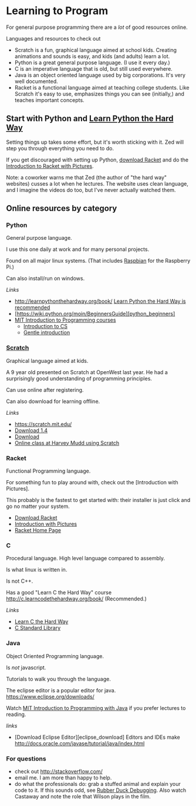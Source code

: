 # Learning to Program

For general purpose programming there are a *lot* of good resources
online. 

Languages and resources to check out

- Scratch is a fun, graphical language aimed at school kids.
  Creating animations and sounds is easy, and kids (and adults) learn
  a lot.
- Python is a great general purpose language. (I use it every day.)
- C is an imperative language that is old, but still used everywhere.
- Java is an object oriented language used by big corporations. It's very well documented.
- Racket is a functional language aimed at teaching college students.
  Like Scratch it's easy to use, emphasizes things you can see
  (initially,) and teaches important concepts.

## Start with Python and [Learn Python the Hard Way](http://learnpythonthehardway.org/book/) 

Setting things up takes some effort, but it's worth sticking with it. Zed
will step you through everything you need to do.

If you get discouraged with setting up Python, [download
Racket][racket_download] and do the [Introduction to
Racket with Pictures][racket_with_pictures].

Note: a coworker warns me that Zed (the author of "the hard way"
websites) cusses a lot when he lectures. The website uses clean 
language, and I imagine the videos do too, but I've never actually
watched them.


## Online resources by category


### Python

General purpose language.

I use this one daily at work and for many personal projects.

Found on all major linux systems. (That includes [Raspbian](http://www.raspbian.org/) for the Raspberry Pi.)

Can also install/run on windows.

*Links*

- http://learnpythonthehardway.org/book/ [Learn Python the Hard Way is recommended][learn_python_the_hard_way]
- [https://wiki.python.org/moin/BeginnersGuide][python_beginners]
- [MIT Introduction to Programming courses][mit_intro_to_programming]
    - [Introduction to CS][mit_intro_cs]
    - [Gentle introduction][mit_gentle_intro]

[python_beginners]: https://wiki.python.org/moin/BeginnersGuide
[learn_python_the_hard_way]: http://learnpythonthehardway.org/book/ (Recommended)
[mit_intro_to_programming]: http://ocw.mit.edu/courses/intro-programming/
[mit_intro_cs]: http://ocw.mit.edu/courses/electrical-engineering-and-computer-science/6-00sc-introduction-to-computer-science-and-programming-spring-2011
[mit_gentle_intro]: http://ocw.mit.edu/courses/electrical-engineering-and-computer-science/6-189-a-gentle-introduction-to-programming-using-python-january-iap-2011


### [Scratch](https://scratch.mit.edu/)

Graphical language aimed at kids.

A 9 year old presented on Scratch at OpenWest last year. He had a surprisingly good understanding of programming principles.

Can use online after registering.

Can also download for learning offline.


*Links*

- https://scratch.mit.edu/
- [Download 1.4](https://scratch.mit.edu/scratch_1.4/)
- [Download](https://scratch.mit.edu/scratch2download/)
- [Online class at Harvey Mudd using Scratch](https://www.edx.org/course/programming-scratch-harveymuddx-cs002x)


### Racket

Functional Programming language.

For something fun to play around with, check out the [Introduction with Pictures].

This probably is the fastest to get started with: their installer is
just click and go no matter your system.

- [Download Racket][racket_download]
- [Introduction with Pictures][racket_with_pictures]
- [Racket Home Page][racket_homepage]

[racket_with_pictures]: http://docs.racket-lang.org/quick/
[racket_download]: http://download.racket-lang.org/
[racket_homepage]: http://racket-lang.org/


### C

Procedural language. High level language compared to assembly. 

Is what linux is written in.

Is not C++. 

Has a good "Learn C the Hard Way" course http://c.learncodethehardway.org/book/ (Recommended.)

*Links*

- [Learn C the Hard Way][learn_c_the_hard_way]
- [C Standard Library][c_stdlib]

[learn_c_the_hard_way]: http://c.learncodethehardway.org/book/ "Learn C the hard way"
[c_stdlib]: https://www-s.acm.illinois.edu/webmonkeys/book/c_guide/index.html "C Standard Library"
    

### Java

Object Oriented Programming language.

Is *not* javascript.

Tutorials to walk you through the language.

The eclipse editor is a popular editor for java.
https://www.eclipse.org/downloads/

Watch [MIT Introduction to Programming with Java][mit_intro_java] if you prefer lectures to reading.

*links*

- [Download Eclipse Editor][eclipse_download] Editors and IDEs make 
http://docs.oracle.com/javase/tutorial/java/index.html

[mit_intro_java]: http://ocw.mit.edu/courses/electrical-engineering-and-computer-science/6-092-introduction-to-programming-in-java-january-iap-2010 "MIT Introduction to Programming in Java"

### For questions

- check out http://stackoverflow.com/ 
- email me. I am more than happy to help. 
- do what the professionals do: grab a stuffed animal and explain your
  code to it. If this sounds odd, see [Rubber Duck Debugging](https://en.wikipedia.org/wiki/Rubber_duck_debugging). Also watch Castaway and note the role that Wilson plays in the film.
